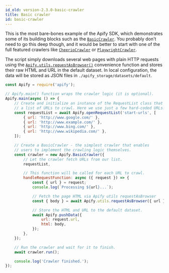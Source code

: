 ```yaml
---
id_old: version-2.3.0-basic-crawler
title: Basic crawler
id: basic-crawler
---
```


This is the most bare-bones example of the Apify SDK, which demonstrates some of its building blocks such as the
[`BasicCrawler`](/docs/api/basic-crawler). You probably don't need to go this deep though, and it would be better to start with one of the full
featured crawlers like [`CheerioCrawler`](https://sdk.apify.com/docs/examples/cheerio-crawler) or
[`PlaywrightCrawler`](https://sdk.apify.com/docs/examples/playwright-crawler).

The script simply downloads several web pages with plain HTTP requests using the [`Apify.utils.requestAsBrowser()`](/docs/api/utils#requestasbrowser)
convenience function and stores their raw HTML and URL in the default dataset. In local configuration, the data will be stored as JSON files in
`./apify_storage/datasets/default`.

```javascript
const Apify = require('apify');

// Apify.main() function wraps the crawler logic (it is optional).
Apify.main(async () => {
    // Create and initialize an instance of the RequestList class that contains
    // a list of URLs to crawl. Here we use just a few hard-coded URLs.
    const requestList = await Apify.openRequestList('start-urls', [
        { url: 'http://www.google.com/' },
        { url: 'http://www.example.com/' },
        { url: 'http://www.bing.com/' },
        { url: 'http://www.wikipedia.com/' },
    ]);

    // Create a BasicCrawler - the simplest crawler that enables
    // users to implement the crawling logic themselves.
    const crawler = new Apify.BasicCrawler({
        // Let the crawler fetch URLs from our list.
        requestList,

        // This function will be called for each URL to crawl.
        handleRequestFunction: async ({ request }) => {
            const { url } = request;
            console.log(`Processing ${url}...`);

            // Fetch the page HTML via Apify utils requestAsBrowser
            const { body } = await Apify.utils.requestAsBrowser({ url });

            // Store the HTML and URL to the default dataset.
            await Apify.pushData({
                url: request.url,
                html: body,
            });
        },
    });

    // Run the crawler and wait for it to finish.
    await crawler.run();

    console.log('Crawler finished.');
});
```
